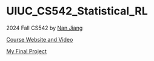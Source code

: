 # UIUC_CS542_Statistical_RL
2024 Fall CS542 by [Nan Jiang](https://nanjiang.cs.illinois.edu/)

[Course Website and Video](https://nanjiang.cs.illinois.edu/cs542/)

[My Final Project](Project/StatsRL_project_kjlin2.pdf)

